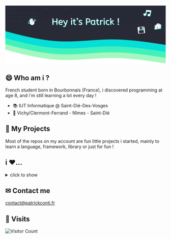 ![Header: "Hey it's Patrick !"](https://raw.githubusercontent.com/ifndev/ifndev/master/header2.png)

## 😄 Who am i ?
French student born in Bourbonnais (France), i discovered programming at age 8, and i'm still learning a lot every day !


* 📚 IUT Informatique @ Saint-Dié-Des-Vosges
* 📍 Vichy/Clermont-Ferrand - Nîmes - Saint-Dié

## 💽 My Projects
Most of the repos on my account are fun little projects i started, mainly to learn a language, framework, library or just for fun !

## i ❤...
<details>
<summary>click to show</summary>
  
### Languages, Frameworks & libraries
* C++
  - [SFML](https://github.com/SFML/SFML)
* C
  - [CE Programming](https://github.com/CE-Programming/)
* [V](https://github.com/vlang/v)
* Python
  - [OpenCV](https://opencv.org)
* JS
  - [React](https://fr.reactjs.org/)
  - [Redux](https://redux.js.org/)
* Lua
  - [Love2D](https://love2d.org/)
* LaTeX

### Other open source projects
* [Schoolsyst](https://github.com/schoolsyst)
* [Numworks](https://www.numworks.com/) ([Epsilon](https://github.com/numworks/epsilon))
   - [Omega](https://github.com/Omega-Numworks/Omega)
* [Joplin](https://github.com/laurent22/joplin)
* [Snakeware](https://github.com/joshiemoore/snakeware)

</details>

## ✉ Contact me
[contact@patrickconti.fr](mailto:contact@patrickconti.fr)

## 👀 Visits
![Visitor Count](https://profile-counter.glitch.me/ifndev/count.svg)
